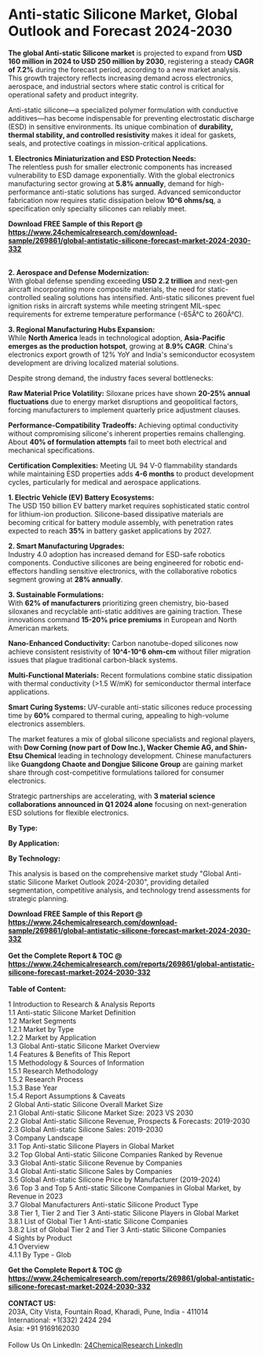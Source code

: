 <h1>Anti-static Silicone Market, Global Outlook and Forecast 2024-2030</h1><p><strong>The global Anti-static Silicone market</strong> is projected to expand from <strong>USD 160 million in 2024 to USD 250 million by 2030</strong>, registering a steady <strong>CAGR of 7.2%</strong> during the forecast period, according to a new market analysis. This growth trajectory reflects increasing demand across electronics, aerospace, and industrial sectors where static control is critical for operational safety and product integrity.</p><p>Anti-static silicone—a specialized polymer formulation with conductive additives—has become indispensable for preventing electrostatic discharge (ESD) in sensitive environments. Its unique combination of <strong>durability, thermal stability, and controlled resistivity</strong> makes it ideal for gaskets, seals, and protective coatings in mission-critical applications.</p><p><strong>1. Electronics Miniaturization and ESD Protection Needs:</strong><br>
The relentless push for smaller electronic components has increased vulnerability to ESD damage exponentially. With the global electronics manufacturing sector growing at <strong>5.8% annually</strong>, demand for high-performance anti-static solutions has surged. Advanced semiconductor fabrication now requires static dissipation below <strong>10^6 ohms/sq</strong>, a specification only specialty silicones can reliably meet.</p><div><b>Download FREE Sample of this Report @ 
            <a href="https://www.24chemicalresearch.com/download-sample/269861/global-antistatic-silicone-forecast-market-2024-2030-332">
            https://www.24chemicalresearch.com/download-sample/269861/global-antistatic-silicone-forecast-market-2024-2030-332</a></b></div><br><p><strong>2. Aerospace and Defense Modernization:</strong><br>
With global defense spending exceeding <strong>USD 2.2 trillion</strong> and next-gen aircraft incorporating more composite materials, the need for static-controlled sealing solutions has intensified. Anti-static silicones prevent fuel ignition risks in aircraft systems while meeting stringent MIL-spec requirements for extreme temperature performance (-65Â°C to 260Â°C).</p><p><strong>3. Regional Manufacturing Hubs Expansion:</strong><br>
While <strong>North America</strong> leads in technological adoption, <strong>Asia-Pacific emerges as the production hotspot</strong>, growing at <strong>8.9% CAGR</strong>. China's electronics export growth of 12% YoY and India's semiconductor ecosystem development are driving localized material solutions.</p><p>Despite strong demand, the industry faces several bottlenecks:</p><p><strong>Raw Material Price Volatility:</strong> Siloxane prices have shown <strong>20-25% annual fluctuations</strong> due to energy market disruptions and geopolitical factors, forcing manufacturers to implement quarterly price adjustment clauses.</p><p><strong>Performance-Compatibility Tradeoffs:</strong> Achieving optimal conductivity without compromising silicone's inherent properties remains challenging. About <strong>40% of formulation attempts</strong> fail to meet both electrical and mechanical specifications.</p><p><strong>Certification Complexities:</strong> Meeting UL 94 V-0 flammability standards while maintaining ESD properties adds <strong>4-6 months</strong> to product development cycles, particularly for medical and aerospace applications.</p><p><strong>1. Electric Vehicle (EV) Battery Ecosystems:</strong><br>
The USD 150 billion EV battery market requires sophisticated static control for lithium-ion production. Silicone-based dissipative materials are becoming critical for battery module assembly, with penetration rates expected to reach <strong>35%</strong> in battery gasket applications by 2027.</p><p><strong>2. Smart Manufacturing Upgrades:</strong><br>
Industry 4.0 adoption has increased demand for ESD-safe robotics components. Conductive silicones are being engineered for robotic end-effectors handling sensitive electronics, with the collaborative robotics segment growing at <strong>28% annually</strong>.</p><p><strong>3. Sustainable Formulations:</strong><br>
With <strong>62% of manufacturers</strong> prioritizing green chemistry, bio-based siloxanes and recyclable anti-static additives are gaining traction. These innovations command <strong>15-20% price premiums</strong> in European and North American markets.</p><p><strong>Nano-Enhanced Conductivity:</strong> Carbon nanotube-doped silicones now achieve consistent resistivity of <strong>10^4-10^6 ohm-cm</strong> without filler migration issues that plague traditional carbon-black systems.</p><p><strong>Multi-Functional Materials:</strong> Recent formulations combine static dissipation with thermal conductivity (&gt;1.5 W/mK) for semiconductor thermal interface applications.</p><p><strong>Smart Curing Systems:</strong> UV-curable anti-static silicones reduce processing time by <strong>60%</strong> compared to thermal curing, appealing to high-volume electronics assemblers.</p><p>The market features a mix of global silicone specialists and regional players, with <strong>Dow Corning (now part of Dow Inc.), Wacker Chemie AG, and Shin-Etsu Chemical</strong> leading in technology development. Chinese manufacturers like <strong>Guangdong Chaote and Dongjue Silicone Group</strong> are gaining market share through cost-competitive formulations tailored for consumer electronics.</p><p>Strategic partnerships are accelerating, with <strong>3 material science collaborations announced in Q1 2024 alone</strong> focusing on next-generation ESD solutions for flexible electronics.</p><p><strong>By Type:</strong></p><p><strong>By Application:</strong></p><p><strong>By Technology:</strong></p><p>This analysis is based on the comprehensive market study "Global Anti-static Silicone Market Outlook 2024-2030", providing detailed segmentation, competitive analysis, and technology trend assessments for strategic planning.</p><div><b>Download FREE Sample of this Report @ 
            <a href="https://www.24chemicalresearch.com/download-sample/269861/global-antistatic-silicone-forecast-market-2024-2030-332">
            https://www.24chemicalresearch.com/download-sample/269861/global-antistatic-silicone-forecast-market-2024-2030-332</a></b></div><br><div><b>Get the Complete Report & TOC @ 
            <a href="https://www.24chemicalresearch.com/reports/269861/global-antistatic-silicone-forecast-market-2024-2030-332">
            https://www.24chemicalresearch.com/reports/269861/global-antistatic-silicone-forecast-market-2024-2030-332</a></b></div><br>
            <b>Table of Content:</b><p>1 Introduction to Research & Analysis Reports<br />
    1.1 Anti-static Silicone Market Definition<br />
    1.2 Market Segments<br />
        1.2.1 Market by Type<br />
        1.2.2 Market by Application<br />
    1.3 Global Anti-static Silicone Market Overview<br />
    1.4 Features & Benefits of This Report<br />
    1.5 Methodology & Sources of Information<br />
        1.5.1 Research Methodology<br />
        1.5.2 Research Process<br />
        1.5.3 Base Year<br />
        1.5.4 Report Assumptions & Caveats<br />
2 Global Anti-static Silicone Overall Market Size<br />
    2.1 Global Anti-static Silicone Market Size: 2023 VS 2030<br />
    2.2 Global Anti-static Silicone Revenue, Prospects & Forecasts: 2019-2030<br />
    2.3 Global Anti-static Silicone Sales: 2019-2030<br />
3 Company Landscape<br />
    3.1 Top Anti-static Silicone Players in Global Market<br />
    3.2 Top Global Anti-static Silicone Companies Ranked by Revenue<br />
    3.3 Global Anti-static Silicone Revenue by Companies<br />
    3.4 Global Anti-static Silicone Sales by Companies<br />
    3.5 Global Anti-static Silicone Price by Manufacturer (2019-2024)<br />
    3.6 Top 3 and Top 5 Anti-static Silicone Companies in Global Market, by Revenue in 2023<br />
    3.7 Global Manufacturers Anti-static Silicone Product Type<br />
    3.8 Tier 1, Tier 2 and Tier 3 Anti-static Silicone Players in Global Market<br />
        3.8.1 List of Global Tier 1 Anti-static Silicone Companies<br />
        3.8.2 List of Global Tier 2 and Tier 3 Anti-static Silicone Companies<br />
4 Sights by Product<br />
    4.1 Overview<br />
        4.1.1 By Type - Glob</p><div><b>Get the Complete Report & TOC @ 
            <a href="https://www.24chemicalresearch.com/reports/269861/global-antistatic-silicone-forecast-market-2024-2030-332">
            https://www.24chemicalresearch.com/reports/269861/global-antistatic-silicone-forecast-market-2024-2030-332</a></b></div><br><b>CONTACT US:</b><br>
            203A, City Vista, Fountain Road, Kharadi, Pune, India - 411014<br>
            International: +1(332) 2424 294<br>
            Asia: +91 9169162030 <br><br>
            Follow Us On LinkedIn: <a href="https://www.linkedin.com/company/24chemicalresearch/">24ChemicalResearch LinkedIn</a>